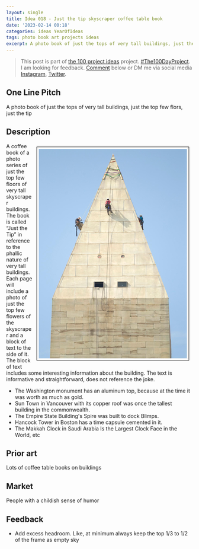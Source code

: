 ```yaml
---
layout: single
title: Idea 018 - Just the tip skyscraper coffee table book
date: '2023-02-14 00:18'
categories: ideas YearOfIdeas
tags: photo book art projects ideas
excerpt: A photo book of just the tops of very tall buildings, just the top few flors, just the tip
---
```


> This post is part of [the 100 project ideas](/projects/2023-100-ideas/) project. [#The100DayProject](https://www.the100dayproject.org/). I am looking for feedback. <a href='#utterances-comments'>Comment</a> below or DM me via social media <a href="https://instagram.com/funvill" rel="nofollow noopener noreferrer"><i class="fab fa-fw fa-instagram" aria-hidden="true"></i><span class="label">Instagram</span></a>, <a href="https://twitter.com/funvill" rel="nofollow noopener noreferrer"><i class="fab fa-fw fa-twitter" aria-hidden="true"></i><span class="label">Twitter</span></a>.

## One Line Pitch

A photo book of just the tops of very tall buildings, just the top few flors, just the tip

## Description

<img src="/public/uploads/2023/the-washington-monument.png" alt="Screaming" style="float: right; margin: 10px; max-width: 400px; border: 1px solid black; padding: 5px"/>A coffee book of a photo series of just the top few floors of very tall skyscraper buildings. The book is called “Just the Tip” in reference to the phallic nature of very tall buildings. Each page will include a photo of just the top few flowers of the skyscraper and a block of text to the side of it. The block of text includes some interesting information about the building. The text is informative and straightforward, does not reference the joke.

- The Washington monument has an aluminum top, because at the time it was worth as much as gold.
- Sun Town in Vancouver with its copper roof was once the tallest building in the commonwealth.
- The Empire State Building's Spire was built to dock Blimps.
- Hancock Tower in Boston has a time capsule cemented in it.
- The Makkah Clock in Saudi Arabia Is the Largest Clock Face in the World, etc

## Prior art

Lots of coffee table books on buildings

## Market

People with a childish sense of humor

## Feedback

- Add excess headroom. Like, at minimum always keep the top 1/3 to 1/2 of the frame as empty sky
